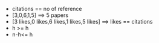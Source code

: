 * citations == no of reference
​
* [3,0,6,1,5] ==> 5 papers
* [3 likes,0 likes,6 likes,1 likes,5 likes] ==> likes == citations
* h >= h
* n-h<= h